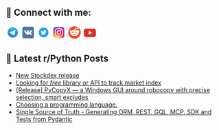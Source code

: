 ## 🔎 Connect with me:
[<img src="https://github.com/bullbesh/bullbesh/blob/main/images/Telegram.png" width="32" height="32" />](https://t.me/bullbesh)
[<img src="https://github.com/bullbesh/bullbesh/blob/main/images/VK.png" width="32" height="32" />](https://vk.com/bullbesh)
[<img src="https://github.com/bullbesh/bullbesh/blob/main/images/Twitter.png" width="32" height="32" />](https://twitter.com/bullbesh1)
[<img src="https://github.com/bullbesh/bullbesh/blob/main/images/Instagram.png" width="32" height="32" />](https://www.instagram.com/bullbesh)
[<img src="https://github.com/bullbesh/bullbesh/blob/main/images/Reddit.png" width="32" height="32" />](https://www.reddit.com/user/bullbesh)
[<img src="https://github.com/bullbesh/bullbesh/blob/main/images/YouTube.png" width="32" height="32" />](https://www.youtube.com/channel/UCtfjRs6uzgq5mfm8S06WTcg)

## 📕 Latest r/Python Posts
<!-- BLOG-POST-LIST:START -->
- [New Stockdex release](https://www.reddit.com/r/Python/comments/1o2j714/new_stockdex_release/)
- [Looking for *free* library or API to track market index](https://www.reddit.com/r/Python/comments/1o2gptj/looking_for_free_library_or_api_to_track_market/)
- [[Release] PyCopyX — a Windows GUI around robocopy with precise selection, smart excludes](https://www.reddit.com/r/Python/comments/1o2frc2/release_pycopyx_a_windows_gui_around_robocopy/)
- [Choosing a programming language.](https://www.reddit.com/r/Python/comments/1o2cfog/choosing_a_programming_language/)
- [Single Source of Truth - Generating ORM, REST, GQL, MCP, SDK and Tests from Pydantic](https://www.reddit.com/r/Python/comments/1o29byq/single_source_of_truth_generating_orm_rest_gql/)
<!-- BLOG-POST-LIST:END -->
